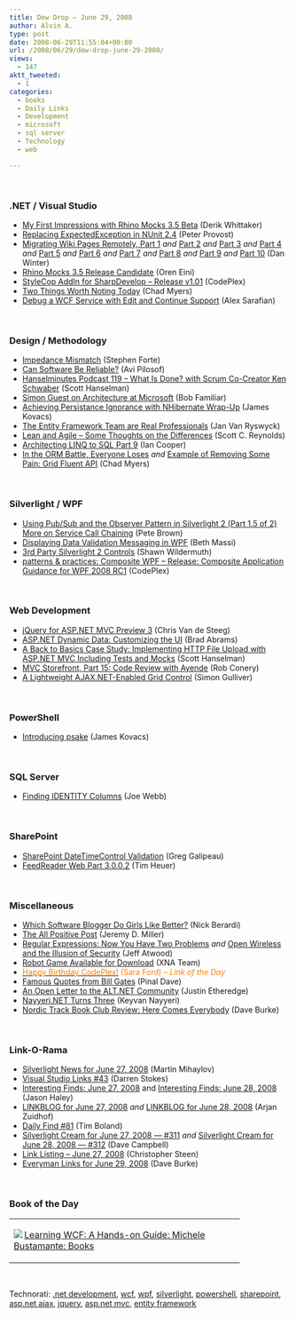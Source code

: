```yaml
---
title: Dew Drop – June 29, 2008
author: Alvin A.
type: post
date: 2008-06-29T11:55:04+00:00
url: /2008/06/29/dew-drop-june-29-2008/
views:
  - 147
aktt_tweeted:
  - 1
categories:
  - books
  - Daily Links
  - Development
  - microsoft
  - sql server
  - Technology
  - web

---
```

</p> 

&#160;

### .NET / Visual Studio

  * [My First Impressions with Rhino Mocks 3.5 Beta][1] (Derik Whittaker)
  * [Replacing ExpectedException in NUnit 2.4][2] (Peter Provost)
  * [Migrating Wiki Pages Remotely, Part 1][3]&#160;_and_&#160;[Part 2][4] _and_ [Part 3][5] _and_ [Part 4][6] _and_ [Part 5][7] _and_ [Part 6][8] _and_ [Part 7][9] _and_ [Part 8][10] _and_ [Part 9][11] _and_ [Part 10][12] (Dan Winter)
  * [Rhino Mocks 3.5 Release Candidate][13] (Oren Eini)
  * [StyleCop AddIn for SharpDevelop &#8211; Release v1.01][14] (CodePlex)
  * [Two Things Worth Noting Today][15] (Chad Myers)
  * [Debug a WCF Service with Edit and Continue Support][16] (Alex Sarafian)

&#160;

### Design / Methodology

  * [Impedance Mismatch][17] (Stephen Forte)
  * [Can Software Be Reliable?][18] (Avi Pilosof)
  * [Hanselminutes Podcast 119 &#8211; What Is Done? with Scrum Co-Creator Ken Schwaber][19] (Scott Hanselman)
  * [Simon Guest on Architecture at Microsoft][20] (Bob Familiar)
  * [Achieving Persistance Ignorance with NHibernate Wrap-Up][21] (James Kovacs)
  * [The Entity Framework Team are Real Professionals][22] (Jan Van Ryswyck)
  * [Lean and Agile &#8211; Some Thoughts on the Differences][23] (Scott C. Reynolds)
  * [Architecting LINQ to SQL Part 9][24] (Ian Cooper)
  * [In the ORM Battle, Everyone Loses][25]&#160;_and_&#160;[Example of Removing Some Pain: Grid Fluent API][26] (Chad Myers)

&#160;

### Silverlight / WPF

  * [Using Pub/Sub and the Observer Pattern in Silverlight 2 (Part 1.5 of 2) More on Service Call Chaining][27] (Pete Brown)
  * [Displaying Data Validation Messaging in WPF][28] (Beth Massi)
  * [3rd Party Silverlight 2 Controls][29] (Shawn Wildermuth)
  * [patterns & practices: Composite WPF &#8211; Release: Composite Application Guidance for WPF 2008 RC1][30] (CodePlex)

&#160;

### Web Development

  * [jQuery for ASP.NET MVC Preview 3][31] (Chris Van de Steeg)
  * [ASP.NET Dynamic Data: Customizing the UI][32] (Brad Abrams)
  * [A Back to Basics Case Study: Implementing HTTP File Upload with ASP.NET MVC Including Tests and Mocks][33] (Scott Hanselman)
  * [MVC Storefront, Part 15: Code Review with Ayende][34] (Rob Conery)
  * [A Lightweight AJAX.NET-Enabled Grid Control][35] (Simon Gulliver)

&#160;

### PowerShell

  * [Introducing psake][36] (James Kovacs)

&#160;

### SQL Server

  * [Finding IDENTITY Columns][37] (Joe Webb)

&#160;

### SharePoint

  * [SharePoint DateTimeControl Validation][38] (Greg Galipeau)
  * [FeedReader Web Part 3.0.0.2][39] (Tim Heuer)

&#160;

### Miscellaneous

  * [Which Software Blogger Do Girls Like Better?][40] (Nick Berardi)
  * [The All Positive Post][41] (Jeremy D. Miller)
  * [Regular Expressions: Now You Have Two Problems][42]&#160;_and_&#160;[Open Wireless and the Illusion of Security][43] (Jeff Atwood)
  * [Robot Game Available for Download][44] (XNA Team)
  * [<font color="#ff8000">Happy Birthday CodePlex!</font>][45] <font color="#ff8000">(Sara Ford) <em>– Link of the Day</em></font>
  * [Famous Quotes from Bill Gates][46] (Pinal Dave)
  * [An Open Letter to the ALT.NET Community][47] (Justin Etheredge)
  * [Nayyeri.NET Turns Three][48] (Keyvan Nayyeri)
  * [Nordic Track Book Club Review: Here Comes Everybody][49] (Dave Burke)

&#160;

### Link-O-Rama

  * [Silverlight News for June 27, 2008][50] (Martin Mihaylov)
  * [Visual Studio Links #43][51] (Darren Stokes)
  * [Interesting Finds: June 27, 2008][52] and [Interesting Finds: June 28, 2008][53] (Jason Haley)
  * [LINKBLOG for June 27, 2008][54]&#160;_and_&#160;[LINKBLOG for June 28, 2008][55] (Arjan Zuidhof)
  * [Daily Find #81][56] (Tim Boland)
  * [Silverlight Cream for June 27, 2008 &#8212; #311][57]&#160;_and_&#160;[Silverlight Cream for June 28, 2008 &#8212; #312][58] (Dave Campbell)
  * [Link Listing &#8211; June 27, 2008][59] (Christopher Steen)
  * [Everyman Links for June 29, 2008][60] (Dave Burke)

&#160;

### Book of the Day

<div class="wlWriterSmartContent" id="scid:7dc1bd33-94bd-46fd-a20b-0131235bcd47:69582ec0-6b1f-4d0f-8867-9d2088888bef" style="padding-right: 0px; display: inline; padding-left: 0px; float: none; padding-bottom: 0px; margin: 0px; padding-top: 0px">
  <table cellspacing="0" cellpadding="2" width="400" border="0" unselectable="on">
    <tr>
      <td valign="top" width="400">
        <p>
          <a title="Learning WCF: A Hands-on Guide: Michele Bustamante: Books" href="http://www.amazon.com/exec/obidos/ASIN/0596101627/alvinashcraft-20"><img data-recalc-dims="1" decoding="async" src="https://i0.wp.com/images.amazon.com/images/P/0596101627.01.MZZZZZZZ.jpg?w=660" border="0" align="left" style="float:left" />Learning WCF: A Hands-on Guide: Michele Bustamante: Books</a>
        </p>
      </td>
    </tr>
  </table>
</div>

&#160;

<div class="wlWriterSmartContent" id="scid:C16BAC14-9A3D-4c50-9394-FBFEF7A93539:b560a0c5-5748-45c8-8582-5dd19ef1b34c" style="padding-right: 0px; display: inline; padding-left: 0px; float: none; padding-bottom: 0px; margin: 0px; padding-top: 0px">
  <!--dotnetkickit-->
</div>

<div class="wlWriterSmartContent" id="scid:d7bf807d-7bb0-458a-811f-90c51817d5c2:15e9b17f-2d9a-40e7-9f90-89c21560ca0e" style="padding-right: 0px; display: inline; padding-left: 0px; float: none; padding-bottom: 0px; margin: 0px; padding-top: 0px">
  <p>
    <span class="TagSite">Technorati:</span> <a href="http://technorati.com/tag/.net+development" rel="tag" class="tag">.net development</a>, <a href="http://technorati.com/tag/wcf" rel="tag" class="tag">wcf</a>, <a href="http://technorati.com/tag/wpf" rel="tag" class="tag">wpf</a>, <a href="http://technorati.com/tag/silverlight" rel="tag" class="tag">silverlight</a>, <a href="http://technorati.com/tag/powershell" rel="tag" class="tag">powershell</a>, <a href="http://technorati.com/tag/sharepoint" rel="tag" class="tag">sharepoint</a>, <a href="http://technorati.com/tag/asp.net+ajax" rel="tag" class="tag">asp.net ajax</a>, <a href="http://technorati.com/tag/jquery" rel="tag" class="tag">jquery</a>, <a href="http://technorati.com/tag/asp.net+mvc" rel="tag" class="tag">asp.net mvc</a>, <a href="http://technorati.com/tag/entity+framework" rel="tag" class="tag">entity framework</a><br /><!-- StartInsertedTags: .net development, wcf, wpf, silverlight, powershell, sharepoint, asp.net ajax, jquery, asp.net mvc, entity framework :EndInsertedTags -->
  </p>
</div>

 [1]: http://devlicio.us/blogs/derik_whittaker/archive/2008/06/27/my-first-impressions-with-rhino-mocks-3-5-beta.aspx
 [2]: http://www.peterprovost.org/archive/2008/06/27/24500.aspx
 [3]: http://blogs.msdn.com/dwinter/archive/2008/06/28/migrating-wiki-pages-remotely-part-01.aspx
 [4]: http://blogs.msdn.com/dwinter/archive/2008/06/28/migrating-wiki-pages-remotely-part-02.aspx
 [5]: http://blogs.msdn.com/dwinter/archive/2008/06/28/migrating-wiki-pages-remotely-part-03.aspx
 [6]: http://blogs.msdn.com/dwinter/archive/2008/06/28/migrating-wiki-pages-remotely-part-04.aspx
 [7]: http://blogs.msdn.com/dwinter/archive/2008/06/28/migrating-wiki-pages-remotely-part-05.aspx
 [8]: http://blogs.msdn.com/dwinter/archive/2008/06/28/migrating-wiki-pages-remotely-part-06.aspx
 [9]: http://blogs.msdn.com/dwinter/archive/2008/06/28/migrating-wiki-pages-remotely-part-07.aspx
 [10]: http://blogs.msdn.com/dwinter/archive/2008/06/28/migrating-wiki-pages-remotely-part-08.aspx
 [11]: http://blogs.msdn.com/dwinter/archive/2008/06/28/migrating-wiki-pages-remotely-part-09.aspx
 [12]: http://blogs.msdn.com/dwinter/archive/2008/06/28/migrating-wiki-pages-remotely-part-10.aspx
 [13]: http://ayende.com/Blog/archive/2008/06/29/Rhino-Mocks-3.5-Release-Candidate.aspx
 [14]: http://www.codeplex.com/sharpdevstylecop/Release/ProjectReleases.aspx?ReleaseId=14795
 [15]: http://www.lostechies.com/blogs/chad_myers/archive/2008/06/28/two-things-worth-noting-today.aspx
 [16]: http://www.codeproject.com/KB/WCF/WCFRDebug.aspx
 [17]: http://www.stephenforte.net/PermaLink,guid,1f988309-0969-4115-8e09-77c746a32f57.aspx
 [18]: http://blogs.msdn.com/avip/archive/2008/06/27/can-software-be-reliable.aspx
 [19]: http://www.hanselman.com/blog/HanselminutesPodcast119WhatIsDoneWithScrumCoCreatorKenSchwaber.aspx
 [20]: http://channel9.msdn.com/shows/ARCast.TV/Simon-Guest-on-Architecture-at-Microsoft/
 [21]: http://codebetter.com/blogs/james.kovacs/archive/2008/06/27/achieving-persistence-ignorance-with-nhiberate-wrap-up.aspx
 [22]: http://elegantcode.com/2008/06/27/the-entity-framework-team-are-real-professionals/
 [23]: http://scottcreynolds.com/archive/2008/06/27/lean-and-agile---some-thoughts-on-the-differences.aspx
 [24]: http://codebetter.com/blogs/ian_cooper/archive/2008/06/28/architecting-linq-to-sql-part-9.aspx
 [25]: http://www.lostechies.com/blogs/chad_myers/archive/2008/06/28/in-the-orm-battle-everyone-loses.aspx
 [26]: http://www.lostechies.com/blogs/chad_myers/archive/2008/06/28/example-of-removing-some-pain-grid-fluent-api.aspx
 [27]: http://community.irritatedvowel.com/blogs/pete_browns_blog/archive/2008/06/27/Using-Pub_2F00_Sub-and-the-Observer-Pattern-in-Silverlight-2-_2800_Part-1.5-of-2_2900_-More-on-Service-Call-Chaining.aspx
 [28]: http://blogs.msdn.com/bethmassi/archive/2008/06/27/displaying-data-validation-messages-in-wpf.aspx
 [29]: http://adoguy.com/2008/06/28/3rd_Party_Silverlight_2_Controls.aspx
 [30]: http://www.codeplex.com/CompositeWPF/Release/ProjectReleases.aspx?ReleaseId=14800
 [31]: http://dotnet.dzone.com/news/jquery-aspnet-mvc-preview-3
 [32]: http://blogs.msdn.com/brada/archive/2008/06/27/asp-net-dynamic-data-customizing-the-ui.aspx
 [33]: http://www.hanselman.com/blog/ABackToBasicsCaseStudyImplementingHTTPFileUploadWithASPNETMVCIncludingTestsAndMocks.aspx
 [34]: http://blog.wekeroad.com/mvc-storefront/mvcstore-part-15/
 [35]: http://www.codeproject.com/KB/ajax/LightweightAjaxGrid.aspx
 [36]: http://codebetter.com/blogs/james.kovacs/archive/2008/06/27/introducing-psake.aspx
 [37]: http://weblogs.sqlteam.com/joew/archive/2008/06/27/60641.aspx
 [38]: http://greggalipeau.wordpress.com/2008/06/27/sharepoint-datetimecontrol-validation/
 [39]: http://timheuer.com/blog/archive/2008/06/28/new-feedreader-sharepoint-web-part-release.aspx
 [40]: http://www.coderjournal.com/2008/06/bloggers-girls-like-best-google-ad-planer/
 [41]: http://codebetter.com/blogs/jeremy.miller/archive/2008/06/27/the-all-positive-post.aspx
 [42]: http://www.codinghorror.com/blog/archives/001016.html
 [43]: http://www.codinghorror.com/blog/archives/001141.html
 [44]: http://blogs.msdn.com/xna/archive/2008/06/27/robot-game-available-for-download.aspx
 [45]: http://blogs.msdn.com/codeplex/archive/2008/06/27/happy-birthday-codeplex.aspx
 [46]: http://blog.sqlauthority.com/2008/06/18/sqlauthority-news-famous-quotes-from-bill-gates/
 [47]: http://www.codethinked.com/post/2008/06/An-Open-Letter-to-the-ALTNET-Community.aspx
 [48]: http://nayyeri.net/blog/nayyeri.net-turns-three/
 [49]: http://dbvt.com/blog/post/Nordic-Track-Book-Club-Review-Here-Comes-Everybody.aspx
 [50]: http://www.silverlightshow.net/news/Silverlight-news-for-June-27-2008.aspx
 [51]: http://visualstudiohacks.com/blog/visual-studio-links-43/
 [52]: http://jasonhaley.com/blog/archive/2008/06/27/141915.aspx
 [53]: http://jasonhaley.com/blog/archive/2008/06/28/141917.aspx
 [54]: http://www.arjansworld.com/2008/06/27/linkblog-for-june-27-2008/
 [55]: http://www.arjansworld.com/2008/06/28/linkblog-for-june-28-2008/
 [56]: http://www.techtoolblog.com/archives/daily-find-81
 [57]: http://geekswithblogs.net/WynApseTechnicalMusings/archive/2008/06/27/123431.aspx
 [58]: http://geekswithblogs.net/WynApseTechnicalMusings/archive/2008/06/28/123450.aspx
 [59]: http://dotnetjunkies.com/WebLog/csteen/archive/2008/06/28/481061.aspx
 [60]: http://dbvt.com/blog/post/Everyman-Links-for-June-292c-2008.aspx
